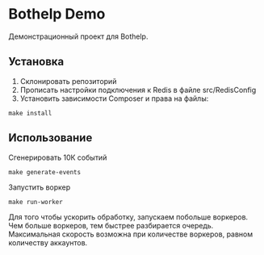 # Bothelp Demo

Демонстрационный проект для Bothelp.

## Установка

  1. Склонировать репозиторий
  2. Прописать настройки подключения к Redis в файле src/RedisConfig
  3. Установить зависимости Composer и права на файлы:
  ```
make install
```

## Использование

Сгенерировать 10К событий
```
make generate-events
```

Запустить воркер
```
make run-worker
```

Для того чтобы ускорить обработку, запускаем побольше воркеров. Чем больше воркеров, тем быстрее разбирается очередь.
Максимальная скорость возможна при количестве воркеров, равном количеству аккаунтов.
